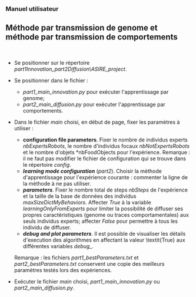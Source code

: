 ### Manuel utilisateur
## Méthode par transmission de genome et méthode par transmission de comportements  

&nbsp;

- Se positionner sur le répertoire *part1Innovation_part2Diffusion\ASIRE_project*.
        
- Se positionner dans le fichier :
    - *part1\_main\_innovation.py* pour exécuter l'apprentissage par genome;
    - *part2\_main\_diffusion.py* pour exécuter l'apprentissage par comportements.  
        
- Dans le fichier *main* choisi, en début de page, fixer les paramètres à utiliser :
    - **configuration file parameters**. Fixer le nombre de individus experts *nbExpertsRobots*, le nombre d'individus focaux *nbNotExpertsRobots* et le nombre d'objets *nbFoodObjects pour l'expérience. Remarque : il ne faut pas modifier le fichier de configuration qui se trouve dans le répertoire *config*.
    - ***learning mode configuration*** (*part2*). Choisir la mèthode d'apprentissage pour l'expérience courante : commenter la ligne de la mèthode à ne pas utiliser.
    - ***parameters***. Fixer le nombre total de steps *nbSteps* de l'expérience et la taille de la base de données des individus *maxSizeDictMyBehaviors*. Affecter *True* à la variable *learningOnlyFromExperts* pour limiter la possibilité de diffuser  ses propres caractéristiques (genome ou traces comportamentales) aux seuls individus experts; affecter *False* pour permettre à tous les individu de diffuser.
    - ***debug and plot parameters***. Il est possible de visualiser les détails d'execution des algorithmes en affectant la valeur \textit{True} aux différentes variables *debug_*.
        
    Remarque : les fichiers *part1\_bestParameters.txt* et *part2\_bestParameters.txt* conservent une copie des meilleurs paramètres testés lors des expériences.
        
- Exécuter le fichier *main* choisi, *part1_main_innovation.py* ou *part2_main_diffusion.py*.
